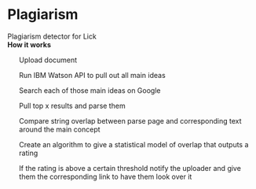 # Plagiarism
Plagiarism detector for Lick 
<br>
<b>How it works</b>
<ul>Upload document</ul>
<ul>Run IBM Watson API to pull out all main ideas </ul>
<ul>Search each of those main ideas on Google </ul>
<ul>Pull top x results and parse them </ul>
<ul>Compare string overlap between parse page and corresponding text around the main concept </ul>
<ul>Create an algorithm to give a statistical model of overlap that outputs a rating </ul>
<ul>If the rating is above a certain threshold notify the uploader and give them the corresponding link to have them look over it </ul>
